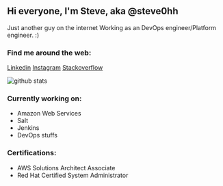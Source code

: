 ## Hi everyone, I'm Steve, aka @steve0hh

Just another guy on the internet
Working as an DevOps engineer/Platform engineer.
:)

### Find me around the web:
[Linkedin](https://www.linkedin.com/in/stevettan/)
[Instagram](https://www.instagram.com/steve0hh/)
[Stackoverflow](https://stackoverflow.com/users/765960/steve0hh)

![github stats](https://github-readme-stats.vercel.app/api?username=steve0hh&show_icons=true&include_all_commits=true&count_private=true&layout=compact)

### Currently working on:

- Amazon Web Services
- Salt
- Jenkins
- DevOps stuffs

### Certifications:
- AWS Solutions Architect Associate
- Red Hat Certified System Administrator

